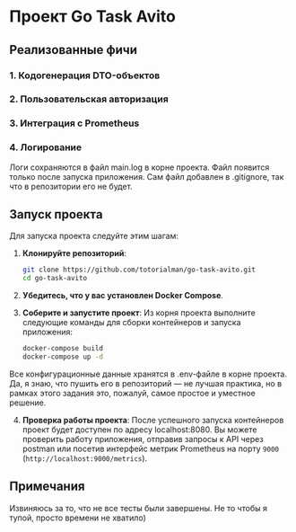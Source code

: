 # Проект Go Task Avito

## Реализованные фичи
### 1. **Кодогенерация DTO-объектов**
### 2. **Пользовательская авторизация**
### 3. **Интеграция с Prometheus**
### 4. **Логирование**
Логи сохраняются в файл main.log в корне проекта. Файл появится только после запуска приложения. Сам файл добавлен в .gitignore, так что в репозитории его не будет.

## Запуск проекта

Для запуска проекта следуйте этим шагам:

1. **Клонируйте репозиторий**:

    ```bash
    git clone https://github.com/totorialman/go-task-avito.git
    cd go-task-avito
    ```

2. **Убедитесь, что у вас установлен Docker Compose**.

3. **Соберите и запустите проект**:
   Из корня проекта выполните следующие команды для сборки контейнеров и запуска приложения:

    ```bash
    docker-compose build
    docker-compose up -d
    ```
Все конфигурационные данные хранятся в .env-файле в корне проекта. Да, я знаю, что пушить его в репозиторий — не лучшая практика, но в рамках этого задания это, пожалуй, самое простое и уместное решение.

4. **Проверка работы проекта**:
   После успешного запуска контейнеров проект будет доступен по адресу localhost:8080. Вы можете проверить работу приложения, отправив запросы к API через postman или посетив интерфейс метрик Prometheus на порту `9000` (`http://localhost:9000/metrics`).

## Примечания

Извиняюсь за то, что не все тесты были завершены. Не то чтобы я тупой, просто времени не хватило)
